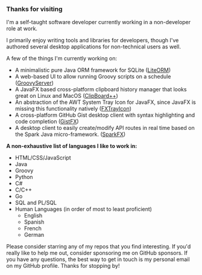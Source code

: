 ### Thanks for visiting

I'm a self-taught software developer currently working in a
non-developer role at work. 


I primarily enjoy writing tools and libraries for developers, though I've authored several desktop applications for
non-technical users as well.

A few of the things I'm currently working on:

- A minimalistic pure Java ORM framework for SQLite ([LiteORM](https://github.com/dustinkredmond/LiteORM#readme))
- A web-based UI to allow running Groovy scripts on a schedule ([GroovyServer](https://github.com/dustinkredmond/GroovyServer#readme))
- A JavaFX based cross-platform clipboard history manager that looks great on Linux and MacOS ([ClipBoard++](https://github.com/dustinkredmond/ClipBoardPlusPlus#readme))
- An abstraction of the AWT System Tray Icon for JavaFX, since JavaFX is missing this functionality natively ([FXTrayIcon](https://github.com/dustinkredmond/FXTrayIcon#readme))
- A cross-platform GitHub Gist desktop client with syntax highlighting and code completion ([GistFX](https://github.com/dustinkredmond/GistFX#readme))
- A desktop client to easily create/modify API routes in real time based on the Spark Java micro-framework. ([SparkFX](https://github.com/dustinkredmond/sparkfx#readme))

**A non-exhaustive list of languages I like to work in:**

- HTML/CSS/JavaScript
- Java
- Groovy
- Python
- C#
- C/C++
- Go
- SQL and PL/SQL
- Human Languages (in order of most to least proficient)
  - English
  - Spanish
  - French
  - German
    

Please consider starring any of my repos that you find interesting. If you'd really like to help me out,
consider sponsoring me on GitHub sponsors. If you have any questions, the best way to 
get in touch is my personal email on my GitHub profile. Thanks for stopping by!

